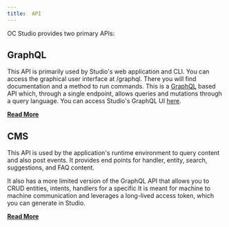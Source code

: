 ```yaml
---
title:  API
---
```


OC Studio provides two primary APIs:

## GraphQL

This API is primarily used by Studio's web application and CLI.  You can access the graphical user interface at /graphql.  There you will find documentation and a method to run commands.  This is a [GraphQL](https://graphql.org/) based API which, through a single endpoint, allows queries and mutations through a query language.  You can access Studio's GraphQL UI [here](https://studio.xapp.ai/graphql).

__[Read More](/docs/development/api/graphql)__


## CMS

This API is used by the application's runtime environment to query content and also post events.  It provides end points for handler, entity, search, suggestions, and FAQ content.  

It also has a more limited version of the GraphQL API that allows you to CRUD entities, intents, handlers for a specific  It is meant for machine to machine communication and leverages a long-lived access token, which you can generate in Studio.  

__[Read More](/docs/development/api/cms)__